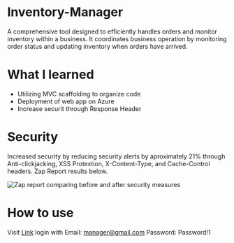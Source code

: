 # Inventory-Manager
A comprehensive tool designed to efficiently handles orders and monitor inventory within a business. It coordinates business operation by monitoring order status and updating inventory when orders have arrived. 

# What I learned
- Utilizing MVC scaffolding to organize code
- Deployment of web app on Azure
- Increase securit through Response Header

# Security 
Increased security by reducing security alerts by aproximately 21% through Anti-clickjacking, XSS Protextion, X-Content-Type, and Cache-Control headers. Zap Report results below.

![Zap report comparing before and after security measures](https://imgur.com/RLdsz4D.png)

# How to use
Visit [Link](https://inventorymanager000256811.azurewebsites.net/Orders) login with Email: manager@gmail.com Password: Password!1
